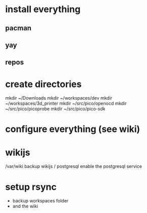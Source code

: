 # install everything

## pacman

## yay

## repos 

# create directories 
mkdir ~/Downloads 
mkdir ~/workspaces/dev
mkdir ~/workspaces/3d_printer
mkdir ~/src/pico/openocd
mkdir ~/src/pico/picoprobe
mkdir ~/src/pico/pico-sdk


# configure everything (see wiki)  

# wikijs 
/var/wiki
backup wikijs / postgresql 
enable the postgresql service 


# setup rsync
- backup workspaces folder
- and the wiki


